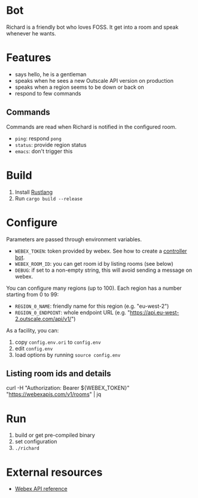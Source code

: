 # Bot

Richard is a friendly bot who loves FOSS.
It get into a room and speak whenever he wants.

# Features

- says hello, he is a gentleman
- speaks when he sees a new Outscale API version on production
- speaks when a region seems to be down or back on
- respond to few commands

## Commands

Commands are read when Richard is notified in the configured room.
- `ping`: respond `pong`
- `status`: provide region status
- `emacs`: don't trigger this

# Build

1. Install [Rustlang](https://www.rust-lang.org/)
2. Run `cargo build --release`

# Configure

Parameters are passed through environment variables.

- `WEBEX_TOKEN`: token provided by webex. See how to create a [controller bot](https://developer.webex.com/docs/bots).
- `WEBEX_ROOM_ID`: you can get room id by listing rooms (see below)
- `DEBUG`: if set to a non-empty string, this will avoid sending a message on webex.

You can configure many regions (up to 100). Each region has a number starting from 0 to 99:
- `REGION_0_NAME`: friendly name for this region (e.g. "eu-west-2")
- `REGION_0_ENDPOINT`: whole endpoint URL (e.g. "https://api.eu-west-2.outscale.com/api/v1/")

As a facility, you can:
1. copy `config.env.ori` to `config.env`
2. edit `config.env`
3. load options by running `source config.env`

## Listing room ids and details

curl -H "Authorization: Bearer ${WEBEX_TOKEN}" "https://webexapis.com/v1/rooms" | jq

# Run

1. build or get pre-compiled binary
2. set configuration
3. `./richard`

# External resources

- [Webex API reference](https://developer.webex.com/docs/api/basics)
